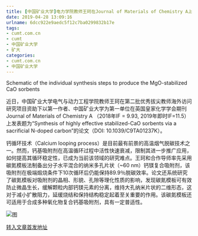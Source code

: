 ```yaml
---
title: [中国矿业大学]电力学院教师王珂在Journal of Materials of Chemistry A上发表关于钙循环技术方面研究新成果 | cumt.com.cn
date: 2019-04-28 13:09:16
urlname: 6dcc922e9aedc5f12c7ba0299832b17e
tags: 
- cumt.com.cn
- cumt
- 中国矿业大学
- 矿大
categories:
- cumt.com.cn
- 中国矿业大学
---
```


Schematic of the individual synthesis steps to produce the MgO-stabilized CaO sorbents

近日，中国矿业大学电气与动力工程学院教师王珂在第二批优秀拔尖教师海外访问研究项目资助下以第一作者、中国矿业大学为第一单位在英国皇家化学学会期刊Journal of Materials of Chemistry A （2018年IF = 9.93, 2019年即时IF=11.5） 上发表题为“Synthesis of highly effective stabilized-CaO sorbents via a sacrificial N-doped carbon”的论文（DOI: 10.1039/C9TA01237K）。

钙循环技术（Calcium looping process）是目前最有前景的高温烟气脱碳技术之一。然而，钙基吸附剂在高温循环过程中活性快速衰减，限制其进一步推广应用，如何提高其循环稳定性，已成为当前该领域的研究难点。王珂和合作导师率先采用碳氮模板法制备出分子水平混合的纳米多孔片状（~60 nm）钙镁复合吸附剂，该吸附剂在极端煅烧条件下10次循环后仍能保持89.9％脱碳效率。论文还系统研究了碳氮模板对吸附剂的晶相、形貌、孔隙等理化性质的影响，发现碳氮模板可有效防止微晶生长，缓解颗粒内部钙镁元素的分离，维持大孔纳米片状的二维形态，这对于减小扩散阻力，延缓烧结和保持结构稳定起着至关重要的作用。该碳氮模板还可适用于合成多种氧化物复合钙基吸附剂，具有一定普适性。

![图](http://xwzx.cumt.edu.cn/_upload/article/images/3e/90/bce38ee14df0958ff00e5a13fadf/5a920bb4-ed71-4b60-8382-fd95394c8d63.png)

[转入文章首发地址](http://xwzx.cumt.edu.cn/f1/ca/c513a520650/page.htm)